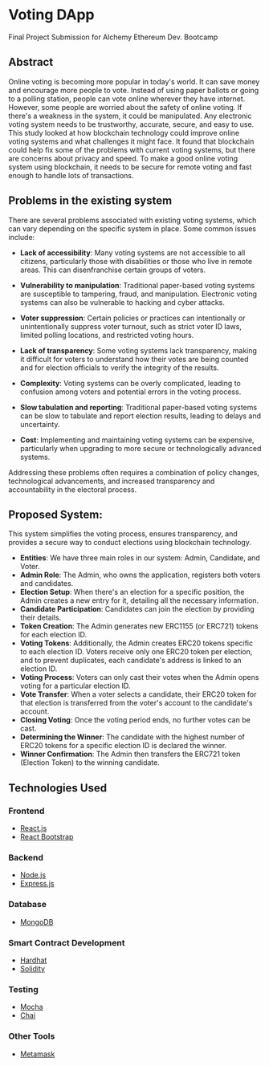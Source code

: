 # Voting DApp
Final Project Submission for Alchemy Ethereum Dev. Bootcamp

## Abstract 

Online voting is becoming more popular in today's world. It can save money and encourage more people to vote. Instead of using paper ballots or going to a polling station, people can vote online wherever they have internet. However, some people are worried about the safety of online voting. If there's a weakness in the system, it could be manipulated. Any electronic voting system needs to be trustworthy, accurate, secure, and easy to use. This study looked at how blockchain technology could improve online voting systems and what challenges it might face. It found that blockchain could help fix some of the problems with current voting systems, but there are concerns about privacy and speed. To make a good online voting system using blockchain, it needs to be secure for remote voting and fast enough to handle lots of transactions.


## Problems in the existing system

There are several problems associated with existing voting systems, which can vary depending on the specific system in place. Some common issues include:

* **Lack of accessibility**: Many voting systems are not accessible to all citizens, particularly those with disabilities or those who live in remote areas. This can disenfranchise certain groups of voters.

* **Vulnerability to manipulation**: Traditional paper-based voting systems are susceptible to tampering, fraud, and manipulation. Electronic voting systems can also be vulnerable to hacking and cyber attacks.

* **Voter suppression**: Certain policies or practices can intentionally or unintentionally suppress voter turnout, such as strict voter ID laws, limited polling locations, and restricted voting hours.

* **Lack of transparency**: Some voting systems lack transparency, making it difficult for voters to understand how their votes are being counted and for election officials to verify the integrity of the results.

* **Complexity**: Voting systems can be overly complicated, leading to confusion among voters and potential errors in the voting process.

* **Slow tabulation and reporting**: Traditional paper-based voting systems can be slow to tabulate and report election results, leading to delays and uncertainty.

* **Cost**: Implementing and maintaining voting systems can be expensive, particularly when upgrading to more secure or technologically advanced systems.

Addressing these problems often requires a combination of policy changes, technological advancements, and increased transparency and accountability in the electoral process.

## Proposed System:

This system simplifies the voting process, ensures transparency, and provides a secure way to conduct elections using blockchain technology.

* **Entities**: We have three main roles in our system: Admin, Candidate, and Voter.   
* **Admin Role**: The Admin, who owns the application, registers both voters and candidates.
* **Election Setup**: When there's an election for a specific position, the Admin creates a new entry for it, detailing all the necessary information.  
* **Candidate Participation**: Candidates can join the election by providing their details.
* **Token Creation**: The Admin generates new ERC1155 (or ERC721) tokens for each election ID.
* **Voting Tokens**: Additionally, the Admin creates ERC20 tokens specific to each election ID. Voters receive only one ERC20 token per election, and to prevent duplicates, each candidate's address is linked to an election ID.
* **Voting Process**: Voters can only cast their votes when the Admin opens voting for a particular election ID.
* **Vote Transfer**: When a voter selects a candidate, their ERC20 token for that election is transferred from the voter's account to the candidate's account.
* **Closing Voting**: Once the voting period ends, no further votes can be cast.
* **Determining the Winner**: The candidate with the highest number of ERC20 tokens for a specific election ID is declared the winner.
* **Winner Confirmation**: The Admin then transfers the ERC721 token (Election Token) to the winning candidate.

## Technologies Used

### Frontend

- [React.js](https://reactjs.org/)
- [React Bootstrap](https://react-bootstrap.github.io/)

### Backend

- [Node.js](https://nodejs.org/)
- [Express.js](https://expressjs.com/)

### Database

- [MongoDB](https://www.mongodb.com/)

### Smart Contract Development

- [Hardhat](https://hardhat.org/)
- [Solidity](https://soliditylang.org/)

### Testing

- [Mocha](https://mochajs.org/)
- [Chai](https://www.chaijs.com/)

### Other Tools

- [Metamask](https://metamask.io/)